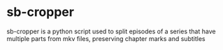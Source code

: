 # sb-cropper
sb-cropper is a python script used to split episodes of a series that have multiple parts from mkv files, preserving chapter marks and subtitles
